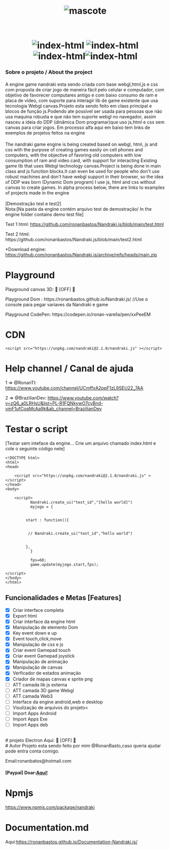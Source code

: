 <h1 align="center"> <img src="https://i.ibb.co/n3BMNKM/logo.png" alt="mascote"  border="0"></h1>

<br>
<h1 align="center"><img src="https://img.shields.io/badge/Lincense-MIT-green" alt="index-html" border="0"> 
<img src="https://img.shields.io/badge/2.5.5-blue" alt="index-html" >     
 <img src="https://img.shields.io/badge/Projeto-Ativo-success" alt="index-html" border="0"><img src="https://img.shields.io/badge/Ultima%20Att-25/05/2023-green" alt="index-html" >     

<br>
<h3>Sobre o projeto / 
About the project</h3>
<p>
<h4></h4>A engine game nandraki esta sendo criada com base webgl,html,js e css com proposta de criar jogo de maneira fácil pelo celular e computador, com objetivo de favorecer computares antigo e com baixo consumo de ram e placa de vídeo, com suporte para interagir lib de game existente que usa tecnologia Webgl canvas.Projeto esta sendo feito em class principal e blocos de função js.Podendo ate possível ser usada para pessoas que não usa maquina robusta e que não tem suporte webgl no navegador, assim nasceu a ideia do DDP (dinâmica Dom programar)que uso js,html e css sem canvas para criar jogos.
Em processo alfa aqui em baixo tem links de exemplos de projetos feitos na engine
<br>
<h4></h4>The nandraki game engine is being created based on webgl, html, js and css with the purpose of creating games easily on cell phones and computers, with the objective of favoring old computers with low consumption of ram and video card, with support for interacting Existing game lib that uses Webgl technology canvas.Project is being done in main class and js function blocks.It can even be used for people who don't use robust machines and don't have webgl support in their browser, so the idea of ​​DDP was born (Dynamic Dom program) I use js, html and css without canvas to create games.
In alpha process below, there are links to examples of projects made in the engine

<br>
<br>	
 [Demostração test e test2]
<br> 
Nota:[Na pasta da engine contém arquivo test de demostração/
In the engine folder contains demo test file]


  Test 1 html: https://github.com/ronanbastos/Nandraki.js/blob/main/test.html
<p>
  Test 2 html: https://github.com/ronanbastos/Nandraki.js/blob/main/test2.html
<p>
	
*Download engine: https://github.com/ronanbastos/Nandraki.js/archive/refs/heads/main.zip
<p>
	
# Playground

<p>
  Playground canvas 3D: 🚧 [OFF] 🚧
<p>
  Playground Dom : https://ronanbastos.github.io/Nandraki.js/   //Use o console para pegar variaves da Nandraki e game
<p>
  Playground CodePen: https://codepen.io/ronan-varella/pen/xxPeeEM
<br>
	
	
# CDN 

	<script src="https://unpkg.com/nandraki@2.1.0/nandraki.js" ></script>
<p>

# Help channel / Canal de ajuda

1 => @RonanTI:      https://www.youtube.com/channel/UCmffxA2ppF1zL9SEU22_7AA  <p>
2 => @BrazilianDev: https://www.youtube.com/watch?v=zQ6_a0LRHsU&list=PL-R1FQNkywO7cyBnd-vmF1ufCoaMcAa9k&ab_channel=BrazilianDev
	
# Testar o script 
[Testar sem inteface da engine... Crie um arquivo chamado index.html e cole o seguinte código nele]

	<!DOCTYPE html>
	<html>
	<head>
		
		<script src="https://unpkg.com/nandraki@2.1.0/nandraki.js" ></script>
	</head>
	<body>

		<script>
		       Nandraki.create_ui("text_id","[hello world]")
		       myjogo = {


			 start : function(){


			  // Nandraki.create_ui("text_id","hello world")	


			 },	
		       }

		       fps=60;	
		       game.update(myjogo.start,fps);  

	</script>
	</body>
	</html>



<h2>Funcionalidades e Metas  [Features] </h2>

- [x] Criar interface completa<br>
- [x] Export html<br>	
- [x] Criar interface da engine html<br>
- [x] Manipulação de elemento Dom<br>
- [x] Key event down e up<br>
- [x] Event touch,click,move<br>
- [x] Manipulação de css e js<br>
- [x] Criar event Gamepad touch<br>
- [x] Criar event Gamepad joystick<br>	
- [x] Manipulação de animação<br>		
- [x] Manipulação de canvas<br>
- [x] Verficador de estados animação<br>	
- [x] Criador de mapas canvas e sprite png<br>
- [ ] ATT camada lib js externa <br>	
- [ ] ATT camada 3D game Webgl<br>
- [ ] ATT camada Web3<br>
- [ ] Interface da engine android,web e desktop<br>
- [ ] Visulização de arquivos do projeto<<br>	
- [ ] Import Apps Android<br>
- [ ] Import Apps Exe<br>
- [ ] Import Apps deb<br>
<br>	
# projeto Electron
  Aqui: 🚧 [OFF] 🚧	
<br>
# Autor 
Projeto esta sendo feito por mim @RonanBasto,caso queria ajudar pode entra conta comigo.<p>
Email:ronanbatos@hotmail.com

<h4>[Paypal] Doar:<a href="https://www.paypal.com/donate?business=4KJAVYQLQDMHA&no_recurring=0&item_name=Ajudar+a+engine&currency_code=BRL">Aqui!</a></h4>
	
# Npmjs	
https://www.npmjs.com/package/nandraki
	
# Documentation.md
 Aqui:https://ronanbastos.github.io/Documentation-Nandraki.js/ 



